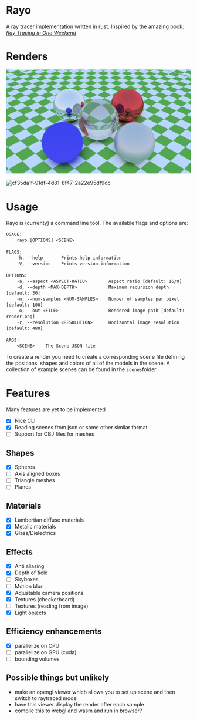 # Rayo

A ray tracer implementation written in rust. Inspired by the amazing book: [_Ray Tracing in One Weekend_](https://raytracing.github.io/books/RayTracingInOneWeekend.html)

# Renders

![Best render](renders/checkered.png)

![cf35da1f-91df-4d81-8f47-2a22e95df9dc](https://user-images.githubusercontent.com/40536127/141806306-42c4c7f1-510e-4a13-9c7b-ece8fcc1a88d.png)

# Usage

Rayo is (currenty) a command line tool. The available flags and options are:

```
USAGE:
    rayo [OPTIONS] <SCENE>

FLAGS:
    -h, --help       Prints help information
    -V, --version    Prints version information

OPTIONS:
    -a, --aspect <ASPECT-RATIO>        Aspect ratio [default: 16/9]
    -d, --depth <MAX-DEPTH>            Maximum recursion depth [default: 30]
    -n, --num-samples <NUM-SAMPLES>    Number of samples per pixel [default: 100]
    -o, --out <FILE>                   Rendered image path [default: render.png]
    -r, --resolution <RESOLUTION>      Horizontal image resolution [default: 480]

ARGS:
    <SCENE>    The Scene JSON file
```

To create a render you need to create a corresponding scene file defining the positions, shapes and colors of all of the models in the scene. A collection of example scenes can be found in the `scenes`folder.

# Features

Many features are yet to be implemented

- [x] Nice CLI
- [x] Reading scenes from json or some other similar format
- [ ] Support for OBJ files for meshes

## Shapes

- [x] Spheres
- [ ] Axis aligned boxes
- [ ] Triangle meshes
- [ ] Planes

## Materials

- [x] Lambertian diffuse materials
- [x] Metalic materials
- [x] Glass/Dielectrics

## Effects

- [x] Anti aliasing
- [x] Depth of field
- [ ] Skyboxes
- [ ] Motion blur 
- [x] Adjustable camera positions
- [x] Textures (checkerboard)
- [ ] Textures (reading from image)
- [x] Light objects

## Efficiency enhancements

- [x] parallelize on CPU
- [ ] parallelize on GPU (cuda)
- [ ] bounding volumes

## Possible things but unlikely

- make an opengl viewer which allows you to set up scene and then switch to raytraced mode
- have this viewer display the render after each sample
- compile this to webgl and wasm and run in browser?

